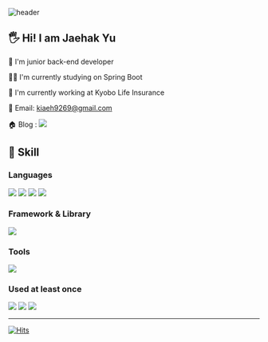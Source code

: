 ![header](https://capsule-render.vercel.app/api?type=waving&color=0000FF&height=150&section=header&text=Welcome!%20My%20Profile&fontSize=50&fontColor=FFFFFF)

## 🖐 Hi! I am Jaehak Yu

🌱 I'm junior back-end developer

👨‍💻 I'm currently studying on Spring Boot

🏅 I'm currently working at Kyobo Life Insurance

📧 Email: kiaeh9269@gmail.com

🏠 Blog : <a href="https://icblue21.tistory.com/" target="_blank"><img src="https://img.shields.io/badge/DevBlog-0000FF?style=flat-square&logo=Blogger&logoColor=white"/></a>

## 🔨 Skill

### Languages
<img src="https://img.shields.io/badge/Java-0000FF?style=for-the-badge&logo=&logoColor=white"> <img src="https://img.shields.io/badge/C-A8B9CC?style=for-the-badge&logo=C&logoColor=white"> <img src="https://img.shields.io/badge/C++-00599C?style=for-the-badge&logo=C++&logoColor=white"> <img src="https://img.shields.io/badge/MySQL-4479A1?style=for-the-badge&logo=MySQL&logoColor=white">

### Framework & Library

<img src="https://img.shields.io/badge/Spring-6DB33F?style=for-the-badge&logo=Spring&logoColor=white">

### Tools


<img src="https://img.shields.io/badge/Git-F05032?style=for-the-badge&logo=Git&logoColor=white">

### Used at least once

<img src="https://img.shields.io/badge/HTML5-E34F26?style=for-the-badge&logo=HTML5&logoColor=white"> <img src="https://img.shields.io/badge/Python-3776AB?style=for-the-badge&logo=Python&logoColor=white"> <img src="https://img.shields.io/badge/AndroidStudio-3DDC84?style=for-the-badge&logo=Android Studio&logoColor=white"> 

--- 

[![Hits](https://hits.seeyoufarm.com/api/count/incr/badge.svg?url=https%3A%2F%2Fgithub.com%2Fkiaeh2323&count_bg=%2379C83D&title_bg=%23555555&icon=&icon_color=%23E7E7E7&title=hits&edge_flat=false)](https://hits.seeyoufarm.com)

